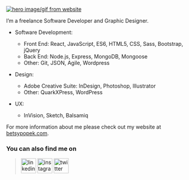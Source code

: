 <!-- ### Hi there 👋 -->

<!--
**BPopek/BPopek** is a ✨ _special_ ✨ repository because its `README.md` (this file) appears on your GitHub profile.

Here are some ideas to get you started:

- 🔭 I’m currently working on ...
- 🌱 I’m currently learning ...
- 👯 I’m looking to collaborate on ...
- 🤔 I’m looking for help with ...
- 💬 Ask me about ...
- 📫 How to reach me: ...
- 😄 Pronouns: ...
- ⚡ Fun fact: ...
-->
[![hero image/gif from website](https://github.com/bpopek/bpopek/raw/master/assets/BP-welcome.gif)](https://www.betsypopek.com)

I’m a freelance Software Developer and Graphic Designer. 

* Software Development:
  * Front End: React, JavaScript, ES6, HTML5, CSS, Sass, Bootstrap, jQuery
  * Back End: Node.js, Express, MongoDB, Mongoose
  * Other: Git, JSON, Agile, Wordpress

* Design:
  * Adobe Creative Suite: InDesign, Photoshop, Illustrator
  * Other: QuarkXPress, WordPress

* UX: 
  * InVision, Sketch, Balsamiq

For more information about me please check out my website at [betsypopek.com](https://www.betsypopek.com/).
### You can also find me on
>[<img src='https://cdn.jsdelivr.net/npm/simple-icons@3.0.1/icons/linkedin.svg' alt='linkedin' height='40'>](https://www.linkedin.com/in/betsypopek/)  [<img src='https://cdn.jsdelivr.net/npm/simple-icons@3.0.1/icons/instagram.svg' alt='instagram' height='40'>](https://www.instagram.com/betsypopek//)  [<img src='https://cdn.jsdelivr.net/npm/simple-icons@3.0.1/icons/twitter.svg' alt='twitter' height='40'>](https://twitter.com/BetsyUtah)

